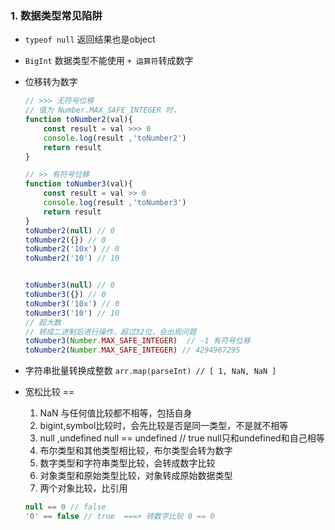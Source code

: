 ### 1. 数据类型常见陷阱

- `typeof null` 返回结果也是object

- `BigInt` 数据类型不能使用 `+ 运算符`转成数字

-  位移转为数字

    ```javascript
    // >>> 无符号位移
    // 值为 Number.MAX_SAFE_INTEGER 时，
    function toNumber2(val){
        const result = val >>> 0
        console.log(result ,'toNumber2')
        return result
    }

    // >> 有符号位移
    function toNumber3(val){
        const result = val >> 0
        console.log(result ,'toNumber3')
        return result
    }
    toNumber2(null) // 0
    toNumber2({}) // 0
    toNumber2('10x') // 0
    toNumber2('10') // 10


    toNumber3(null) // 0
    toNumber3({}) // 0
    toNumber3('10x') // 0
    toNumber3('10') // 10
    // 超大数
    // 转成二进制后进行操作，超过32位，会出现问题
    toNumber3(Number.MAX_SAFE_INTEGER)  // -1 有符号位移
    toNumber2(Number.MAX_SAFE_INTEGER) // 4294967295
    ```

- 字符串批量转换成整数 `arr.map(parseInt) // [ 1, NaN, NaN ]`

- 宽松比较 ==

    1. NaN 与任何值比较都不相等，包括自身
    2. bigint,symbol比较时，会先比较是否是同一类型，不是就不相等
    3. null ,undefined  null == undefined // true null只和undefined和自己相等
    4. 布尔类型和其他类型相比较，布尔类型会转为数字
    5. 数字类型和字符串类型比较，会转成数字比较
    6. 对象类型和原始类型比较，对象转成原始数据类型
    7. 两个对象比较，比引用

    ```javascript
    null == 0 // false
    '0' == false // true  ===> 转数字比较 0 == 0
    ```
